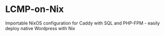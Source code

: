 # LCMP-on-Nix
Importable NixOS configuration for Caddy with SQL and PHP-FPM - easily deploy native Wordpress with Nix
